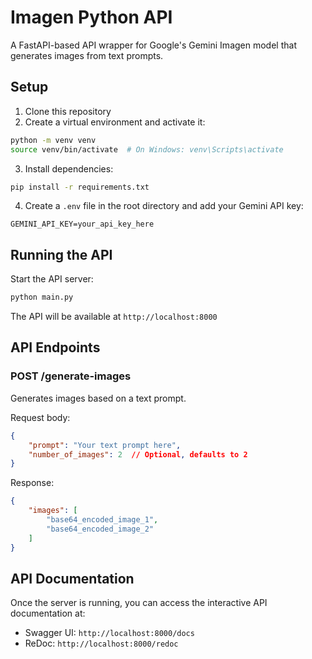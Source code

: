 # Imagen Python API

A FastAPI-based API wrapper for Google's Gemini Imagen model that generates images from text prompts.

## Setup

1. Clone this repository
2. Create a virtual environment and activate it:
```bash
python -m venv venv
source venv/bin/activate  # On Windows: venv\Scripts\activate
```

3. Install dependencies:
```bash
pip install -r requirements.txt
```

4. Create a `.env` file in the root directory and add your Gemini API key:
```
GEMINI_API_KEY=your_api_key_here
```

## Running the API

Start the API server:
```bash
python main.py
```

The API will be available at `http://localhost:8000`

## API Endpoints

### POST /generate-images

Generates images based on a text prompt.

Request body:
```json
{
    "prompt": "Your text prompt here",
    "number_of_images": 2  // Optional, defaults to 2
}
```

Response:
```json
{
    "images": [
        "base64_encoded_image_1",
        "base64_encoded_image_2"
    ]
}
```

## API Documentation

Once the server is running, you can access the interactive API documentation at:
- Swagger UI: `http://localhost:8000/docs`
- ReDoc: `http://localhost:8000/redoc` 